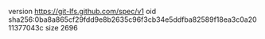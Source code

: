version https://git-lfs.github.com/spec/v1
oid sha256:0ba8a865cf29fdd9e8b2635c96f3cb34e5ddfba82589f18ea3c0a2011377043c
size 2696
